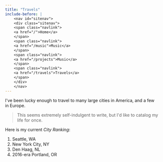 ```yaml
---
title: "Travels"
include-before: |
    <nav id="sitenav">
    <div class="sitenav">
    <span class="navlink">
    <a href="/">Home</a>
    </span>
    <span class="navlink">
    <a href="/music">Music</a>
    </span>
    <span class="navlink">
    <a href="/projects">Music</a>
    </span>
    <span class="navlink">
    <a href="/travels">Travels</a>
    </span>
    </div>
    </nav>
---
```


I've been lucky enough to travel to many large cities in America, and a few in Europe.

> This seems extremely self-indulgent to write, but I'd like to catalog my life for once.

Here is my current *City Ranking*:

1. Seattle, WA
2. New York City, NY
3. Den Haag, NL
4. 2016-era Portland, OR
